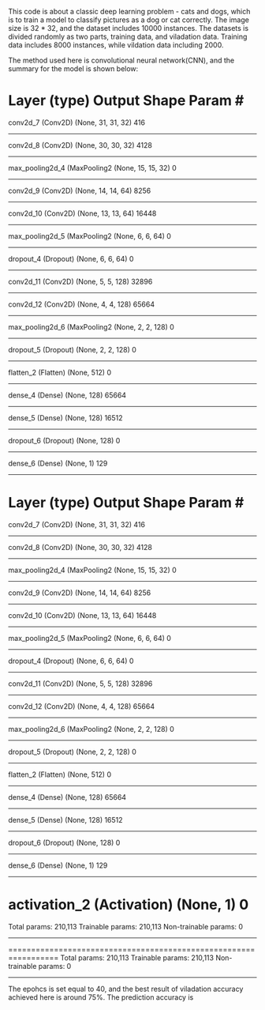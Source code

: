This code is about a classic deep learning problem - cats and dogs, which is to train a model to classify pictures as a dog or cat correctly. The image size is 32 * 32, and the dataset includes 10000 instances. The datasets is divided randomly as two parts, training data, and viladation data. Training data includes 8000 instances, while vildation data including 2000. 

The method used here is convolutional neural network(CNN), and the summary for the model is shown below: 

Layer (type)                 Output Shape              Param #   
=================================================================
conv2d_7 (Conv2D)            (None, 31, 31, 32)        416       
_________________________________________________________________
conv2d_8 (Conv2D)            (None, 30, 30, 32)        4128      
_________________________________________________________________
max_pooling2d_4 (MaxPooling2 (None, 15, 15, 32)        0         
_________________________________________________________________
conv2d_9 (Conv2D)            (None, 14, 14, 64)        8256      
_________________________________________________________________
conv2d_10 (Conv2D)           (None, 13, 13, 64)        16448     
_________________________________________________________________
max_pooling2d_5 (MaxPooling2 (None, 6, 6, 64)          0         
_________________________________________________________________
dropout_4 (Dropout)          (None, 6, 6, 64)          0         
_________________________________________________________________
conv2d_11 (Conv2D)           (None, 5, 5, 128)         32896     
_________________________________________________________________
conv2d_12 (Conv2D)           (None, 4, 4, 128)         65664     
_________________________________________________________________
max_pooling2d_6 (MaxPooling2 (None, 2, 2, 128)         0         
_________________________________________________________________
dropout_5 (Dropout)          (None, 2, 2, 128)         0         
_________________________________________________________________
flatten_2 (Flatten)          (None, 512)               0         
_________________________________________________________________
dense_4 (Dense)              (None, 128)               65664     
_________________________________________________________________
dense_5 (Dense)              (None, 128)               16512     
_________________________________________________________________
dropout_6 (Dropout)          (None, 128)               0         
_________________________________________________________________
dense_6 (Dense)              (None, 1)                 129       
_________________________________________________________________
Layer (type)                 Output Shape              Param #   
=================================================================
conv2d_7 (Conv2D)            (None, 31, 31, 32)        416       
_________________________________________________________________
conv2d_8 (Conv2D)            (None, 30, 30, 32)        4128      
_________________________________________________________________
max_pooling2d_4 (MaxPooling2 (None, 15, 15, 32)        0         
_________________________________________________________________
conv2d_9 (Conv2D)            (None, 14, 14, 64)        8256      
_________________________________________________________________
conv2d_10 (Conv2D)           (None, 13, 13, 64)        16448     
_________________________________________________________________
max_pooling2d_5 (MaxPooling2 (None, 6, 6, 64)          0         
_________________________________________________________________
dropout_4 (Dropout)          (None, 6, 6, 64)          0         
_________________________________________________________________
conv2d_11 (Conv2D)           (None, 5, 5, 128)         32896     
_________________________________________________________________
conv2d_12 (Conv2D)           (None, 4, 4, 128)         65664     
_________________________________________________________________
max_pooling2d_6 (MaxPooling2 (None, 2, 2, 128)         0         
_________________________________________________________________
dropout_5 (Dropout)          (None, 2, 2, 128)         0         
_________________________________________________________________
flatten_2 (Flatten)          (None, 512)               0         
_________________________________________________________________
dense_4 (Dense)              (None, 128)               65664     
_________________________________________________________________
dense_5 (Dense)              (None, 128)               16512     
_________________________________________________________________
dropout_6 (Dropout)          (None, 128)               0         
_________________________________________________________________
dense_6 (Dense)              (None, 1)                 129       
_________________________________________________________________
activation_2 (Activation)    (None, 1)                 0      
=================================================================
Total params: 210,113
Trainable params: 210,113
Non-trainable params: 0
_________________________________________________________________
=================================================================
Total params: 210,113
Trainable params: 210,113
Non-trainable params: 0
_________________________________________________________________

The epohcs is set equal to 40, and the best result of viladation accuracy achieved here is around 75%. The prediction accuracy is 
